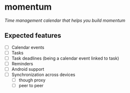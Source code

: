 # momentum

_Time management calendar that helps you build momentum_

## Expected features

 - [ ] Calendar events
 - [ ] Tasks
 - [ ] Task deadlines (being a calendar event linked to task) 
 - [ ] Reminders
 - [ ] Android support
 - [ ] Synchronization across devices
      - [ ] though proxy
      - [ ] peer to peer
